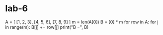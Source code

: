 # lab-6
A = [
    [1, 2, 3],
    [4, 5, 6],
    [7, 8, 9]
]
m = len(A[0])
B = [0] * m
for row in A:
    for j in range(m):
        B[j] += row[j]
print("B =", B)

